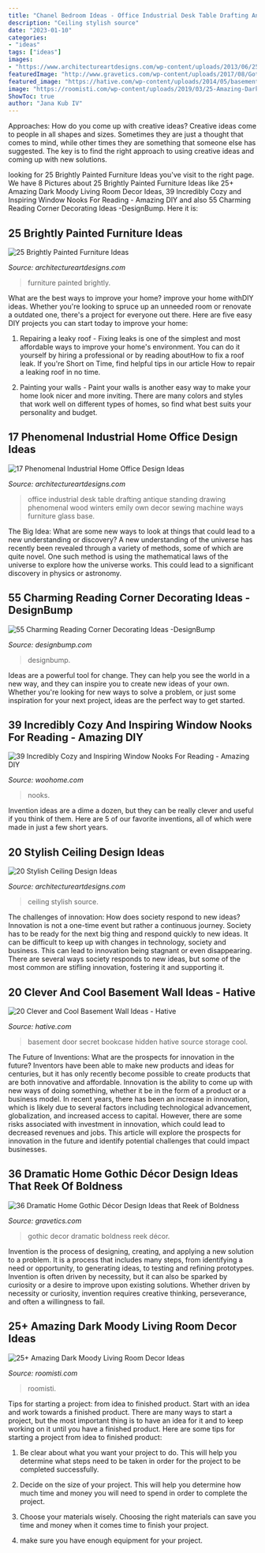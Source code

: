 ```yaml
---
title: "Chanel Bedroom Ideas - Office Industrial Desk Table Drafting Antique Standing Drawing Phenomenal Wood Winters Emily Own Decor Sewing Machine Ways Furniture Glass Base"
description: "Ceiling stylish source"
date: "2023-01-10"
categories:
- "ideas"
tags: ["ideas"]
images:
- "https://www.architectureartdesigns.com/wp-content/uploads/2013/06/253-630x942.jpg"
featuredImage: "http://www.gravetics.com/wp-content/uploads/2017/08/Gothic-style.jpg"
featured_image: "https://hative.com/wp-content/uploads/2014/05/basement-wall-ideas/2-secret-bookcase-door.jpg"
image: "https://roomisti.com/wp-content/uploads/2019/03/25-Amazing-Dark-Moody-Living-Room-Decor-Ideas-17.jpg"
ShowToc: true
author: "Jana Kub IV"
---
```



Approaches: How do you come up with creative ideas?
Creative ideas come to people in all shapes and sizes. Sometimes they are just a thought that comes to mind, while other times they are something that someone else has suggested. The key is to find the right approach to using creative ideas and coming up with new solutions.

	

		
looking for 25 Brightly Painted Furniture Ideas you've visit to the right page. We have 8 Pictures about 25 Brightly Painted Furniture Ideas like 25+ Amazing Dark Moody Living Room Decor Ideas, 39 Incredibly Cozy and Inspiring Window Nooks For Reading - Amazing DIY and also 55 Charming Reading Corner Decorating Ideas -DesignBump. Here it is:
		
    
## 25 Brightly Painted Furniture Ideas

<img loading=lazy src="https://www.architectureartdesigns.com/wp-content/uploads/2013/06/253-630x942.jpg" onerror="this.onerror=null;this.src='https://tse3.mm.bing.net/th?id=OIP.sDEQrrEc9YdJ9UsCdI0XQwHaLE&amp;pid=15.1';" alt="25 Brightly Painted Furniture Ideas">

_Source: architectureartdesigns.com_

>furniture painted brightly. 

	

What are the best ways to improve your home?
improve your home withDIY ideas. Whether you're looking to spruce up an unneeded room or renovate a outdated one, there's a project for everyone out there. Here are five easy DIY projects you can start today to improve your home: 
1. Repairing a leaky roof - Fixing leaks is one of the simplest and most affordable ways to improve your home's environment. You can do it yourself by hiring a professional or by reading aboutHow to fix a roof leak. If you're Short on Time, find helpful tips in our article How to repair a leaking roof in no time. 

2. Painting your walls - Paint your walls is another easy way to make your home look nicer and more inviting. There are many colors and styles that work well on different types of homes, so find what best suits your personality and budget.

    
## 17 Phenomenal Industrial Home Office Design Ideas

<img loading=lazy src="https://www.architectureartdesigns.com/wp-content/uploads/2015/02/342.jpg" onerror="this.onerror=null;this.src='https://tse3.mm.bing.net/th?id=OIP.L48gDUcpeLNfsbna8-TWwQHaJ4&amp;pid=15.1';" alt="17 Phenomenal Industrial Home Office Design Ideas">

_Source: architectureartdesigns.com_

>office industrial desk table drafting antique standing drawing phenomenal wood winters emily own decor sewing machine ways furniture glass base. 

	

The Big Idea: What are some new ways to look at things that could lead to a new understanding or discovery?
A new understanding of the universe has recently been revealed through a variety of methods, some of which are quite novel. One such method is using the mathematical laws of the universe to explore how the universe works. This could lead to a significant discovery in physics or astronomy.

    
## 55 Charming Reading Corner Decorating Ideas -DesignBump

<img loading=lazy src="http://cdn.designbump.com/wp-content/uploads/2015/11/reading-corner-nook22.jpg" onerror="this.onerror=null;this.src='https://tse1.mm.bing.net/th?id=OIP.tLGY7aJv86MNIoTHpz4ocQHaKN&amp;pid=15.1';" alt="55 Charming Reading Corner Decorating Ideas -DesignBump">

_Source: designbump.com_

>designbump. 

	

Ideas are a powerful tool for change. They can help you see the world in a new way, and they can inspire you to create new ideas of your own. Whether you're looking for new ways to solve a problem, or just some inspiration for your next project, ideas are the perfect way to get started.

    
## 39 Incredibly Cozy And Inspiring Window Nooks For Reading - Amazing DIY

<img loading=lazy src="https://www.woohome.com/wp-content/uploads/2013/10/Inspiring-Window-Reading-Nook-29-2.jpg" onerror="this.onerror=null;this.src='https://tse3.mm.bing.net/th?id=OIP.fUu10fHhqW_6_9e9OT0i9wHaLH&amp;pid=15.1';" alt="39 Incredibly Cozy and Inspiring Window Nooks For Reading - Amazing DIY">

_Source: woohome.com_

>nooks. 

	

Invention ideas are a dime a dozen, but they can be really clever and useful if you think of them. Here are 5 of our favorite inventions, all of which were made in just a few short years.

    
## 20 Stylish Ceiling Design Ideas

<img loading=lazy src="https://www.architectureartdesigns.com/wp-content/uploads/2013/06/1112-630x840.jpg" onerror="this.onerror=null;this.src='https://tse3.mm.bing.net/th?id=OIP.70sAx9dpVazg0em3rFH2ZQHaJ4&amp;pid=15.1';" alt="20 Stylish Ceiling Design Ideas">

_Source: architectureartdesigns.com_

>ceiling stylish source. 

	

The challenges of innovation: How does society respond to new ideas?
Innovation is not a one-time event but rather a continuous journey. Society has to be ready for the next big thing and respond quickly to new ideas. It can be difficult to keep up with changes in technology, society and business. This can lead to innovation being stagnant or even disappearing. There are several ways society responds to new ideas, but some of the most common are stifling innovation, fostering it and supporting it.

    
## 20 Clever And Cool Basement Wall Ideas - Hative

<img loading=lazy src="https://hative.com/wp-content/uploads/2014/05/basement-wall-ideas/2-secret-bookcase-door.jpg" onerror="this.onerror=null;this.src='https://tse1.mm.bing.net/th?id=OIP.m3PQnOQWs2APjJCyO4gy5wHaJ4&amp;pid=15.1';" alt="20 Clever and Cool Basement Wall Ideas - Hative">

_Source: hative.com_

>basement door secret bookcase hidden hative source storage cool. 

	

The Future of Inventions: What are the prospects for innovation in the future?
Inventors have been able to make new products and ideas for centuries, but it has only recently become possible to create products that are both innovative and affordable. Innovation is the ability to come up with new ways of doing something, whether it be in the form of a product or a business model. In recent years, there has been an increase in innovation, which is likely due to several factors including technological advancement, globalization, and increased access to capital. However, there are some risks associated with investment in innovation, which could lead to decreased revenues and jobs. This article will explore the prospects for innovation in the future and identify potential challenges that could impact businesses.

    
## 36 Dramatic Home Gothic Décor Design Ideas That Reek Of Boldness

<img loading=lazy src="http://www.gravetics.com/wp-content/uploads/2017/08/Gothic-style.jpg" onerror="this.onerror=null;this.src='https://tse2.mm.bing.net/th?id=OIP.x7k0D4j9xF7DmmGLk7yhcgHaLH&amp;pid=15.1';" alt="36 Dramatic Home Gothic Décor Design Ideas that Reek of Boldness">

_Source: gravetics.com_

>gothic decor dramatic boldness reek décor. 

	

Invention is the process of designing, creating, and applying a new solution to a problem. It is a process that includes many steps, from identifying a need or opportunity, to generating ideas, to testing and refining prototypes. Invention is often driven by necessity, but it can also be sparked by curiosity or a desire to improve upon existing solutions. Whether driven by necessity or curiosity, invention requires creative thinking, perseverance, and often a willingness to fail.

    
## 25+ Amazing Dark Moody Living Room Decor Ideas

<img loading=lazy src="https://roomisti.com/wp-content/uploads/2019/03/25-Amazing-Dark-Moody-Living-Room-Decor-Ideas-17.jpg" onerror="this.onerror=null;this.src='https://tse4.mm.bing.net/th?id=OIP.AMxjeUbfPlutYY1QifJQxQHaLH&amp;pid=15.1';" alt="25+ Amazing Dark Moody Living Room Decor Ideas">

_Source: roomisti.com_

>roomisti. 

	

Tips for starting a project: from idea to finished product.
Start with an idea and work towards a finished product. There are many ways to start a project, but the most important thing is to have an idea for it and to keep working on it until you have a finished product. Here are some tips for starting a project from idea to finished product: 
1. Be clear about what you want your project to do. This will help you determine what steps need to be taken in order for the project to be completed successfully. 

2. Decide on the size of your project. This will help you determine how much time and money you will need to spend in order to complete the project. 

3. Choose your materials wisely. Choosing the right materials can save you time and money when it comes time to finish your project. 

4. make sure you have enough equipment for your project.

